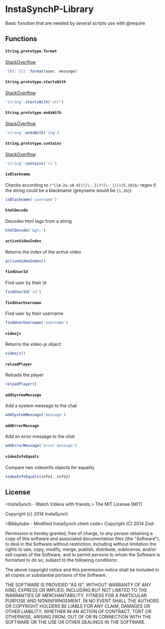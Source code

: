 InstaSynchP-Library
===================

Basic function that are needed by several scripts use with @require

Functions
---------
#### `String.prototype.format`
[StackOverflow](http://stackoverflow.com/a/4673436)
```javascript
'{0}: {1}'.format(user, message)
```

#### `String.prototype.startsWith`
[StackOverflow](http://stackoverflow.com/a/646643)
```javascript
'string'.startsWith('str')
```
#### `String.prototype.endsWith`
[StackOverflow](http://stackoverflow.com/a/646643)
```javascript
'string'.endsWith('ing')
```

#### `String.prototype.contains`
[StackOverflow](http://stackoverflow.com/a/1978419)
```javascript
'string'.contains('ri')
```

#### `isBlackname`
Checks according to `/^([A-Za-z0-9]|([\-_](?![\-_]))){5,16}$/` regex if the string could be a blackname (greyname would be `{1,16}`)
```javascript
isBlackname('username')
```

#### `htmlDecode`
Decodes html tags from a string
```javascript
htmlDecode('&gt;')
```

#### `activeVideoIndex`
Returns the index of the active video
```javascript
activeVideoIndex()
```

#### `findUserId`
Find user by their id
```javascript
findUserId('id')
```

#### `findUserUsername`
Find user by their username
```javascript
findUserUsername('username')
```

#### `videojs`
Returns the video-js object
```javascript
videojs()
```

#### `reloadPlayer`
Reloads the player
```javascript
reloadPlayer()
```

#### `addSystemMessage`
Add a system message to the chat
```javascript
addSystemMessage('message')
```

#### `addErrorMessage`
Add an error message to the chat
```javascript
addErrorMessage('error message')
```

#### `videoInfoEquals`
Compare two videoinfo objects for equality
```javascript
videoInfoEquals(info1, info2)
```

License
-----------
<InstaSynch - Watch Videos with friends.>
The MIT License (MIT)

Copyright (c) 2014 InstaSynch

<Bibbytube - Modified InstaSynch client code>
Copyright (C) 2014  Zod-

Permission is hereby granted, free of charge, to any person obtaining a copy
of this software and associated documentation files (the "Software"), to deal
in the Software without restriction, including without limitation the rights
to use, copy, modify, merge, publish, distribute, sublicense, and/or sell
copies of the Software, and to permit persons to whom the Software is
furnished to do so, subject to the following conditions:

The above copyright notice and this permission notice shall be included in all
copies or substantial portions of the Software.

THE SOFTWARE IS PROVIDED "AS IS", WITHOUT WARRANTY OF ANY KIND, EXPRESS OR
IMPLIED, INCLUDING BUT NOT LIMITED TO THE WARRANTIES OF MERCHANTABILITY,
FITNESS FOR A PARTICULAR PURPOSE AND NONINFRINGEMENT. IN NO EVENT SHALL THE
AUTHORS OR COPYRIGHT HOLDERS BE LIABLE FOR ANY CLAIM, DAMAGES OR OTHER
LIABILITY, WHETHER IN AN ACTION OF CONTRACT, TORT OR OTHERWISE, ARISING FROM,
OUT OF OR IN CONNECTION WITH THE SOFTWARE OR THE USE OR OTHER DEALINGS IN THE
SOFTWARE.
